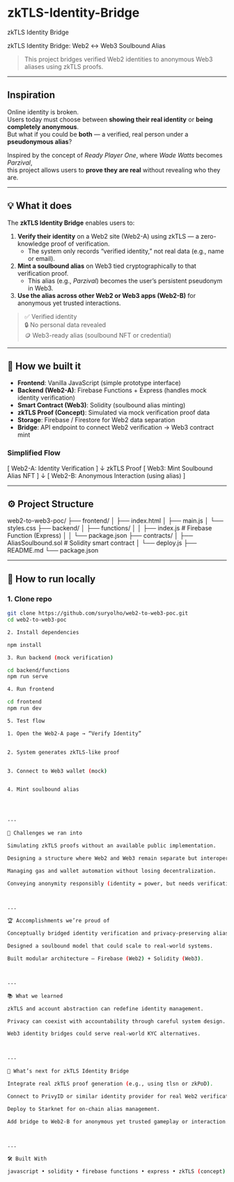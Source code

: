 # zkTLS-Identity-Bridge
zkTLS Identity Bridge

zkTLS Identity Bridge: Web2 ↔ Web3 Soulbound Alias


> This project bridges verified Web2 identities to anonymous Web3 aliases using zkTLS proofs.

---

## Inspiration

Online identity is broken.  
Users today must choose between **showing their real identity** or **being completely anonymous**.  
But what if you could be **both** — a verified, real person under a **pseudonymous alias**?

Inspired by the concept of *Ready Player One*, where *Wade Watts* becomes *Parzival*,  
this project allows users to **prove they are real** without revealing who they are.  

---

## 💡 What it does

The **zkTLS Identity Bridge** enables users to:

1. **Verify their identity** on a Web2 site (Web2-A) using zkTLS — a zero-knowledge proof of verification.  
   - The system only records “verified identity,” not real data (e.g., name or email).  
2. **Mint a soulbound alias** on Web3 tied cryptographically to that verification proof.  
   - This alias (e.g., *Parzival*) becomes the user’s persistent pseudonym in Web3.  
3. **Use the alias across other Web2 or Web3 apps (Web2-B)** for anonymous yet trusted interactions.  

> ✅ Verified identity  
> 🔒 No personal data revealed  
> 🪙 Web3-ready alias (soulbound NFT or credential)

---

## 🧱 How we built it

- **Frontend**: Vanilla JavaScript (simple prototype interface)
- **Backend (Web2-A)**: Firebase Functions + Express (handles mock identity verification)
- **Smart Contract (Web3)**: Solidity (soulbound alias minting)
- **zkTLS Proof (Concept)**: Simulated via mock verification proof data
- **Storage**: Firebase / Firestore for Web2 data separation
- **Bridge**: API endpoint to connect Web2 verification → Web3 contract mint

### Simplified Flow

[ Web2-A: Identity Verification ] ↓ zkTLS Proof [ Web3: Mint Soulbound Alias NFT ] ↓ [ Web2-B: Anonymous Interaction (using alias) ]

---

## ⚙️ Project Structure

web2-to-web3-poc/ ├── frontend/ │   ├── index.html │   ├── main.js │   └── styles.css ├── backend/ │   ├── functions/ │   │   ├── index.js       # Firebase Function (Express) │   │   └── package.json ├── contracts/ │   ├── AliasSoulbound.sol # Solidity smart contract │   └── deploy.js ├── README.md └── package.json

---

## 🧩 How to run locally

### 1. Clone repo
```bash
git clone https://github.com/suryolho/web2-to-web3-poc.git
cd web2-to-web3-poc

2. Install dependencies

npm install

3. Run backend (mock verification)

cd backend/functions
npm run serve

4. Run frontend

cd frontend
npm run dev

5. Test flow

1. Open the Web2-A page → “Verify Identity”


2. System generates zkTLS-like proof


3. Connect to Web3 wallet (mock)


4. Mint soulbound alias




---

🚧 Challenges we ran into

Simulating zkTLS proofs without an available public implementation.

Designing a structure where Web2 and Web3 remain separate but interoperable.

Managing gas and wallet automation without losing decentralization.

Conveying anonymity responsibly (identity = power, but needs verification).



---

🏆 Accomplishments we’re proud of

Conceptually bridged identity verification and privacy-preserving aliasing.

Designed a soulbound model that could scale to real-world systems.

Built modular architecture — Firebase (Web2) + Solidity (Web3).



---

📚 What we learned

zkTLS and account abstraction can redefine identity management.

Privacy can coexist with accountability through careful system design.

Web3 identity bridges could serve real-world KYC alternatives.



---

🚀 What’s next for zkTLS Identity Bridge

Integrate real zkTLS proof generation (e.g., using tlsn or zkPoD).

Connect to PrivyID or similar identity provider for real Web2 verification.

Deploy to Starknet for on-chain alias management.

Add bridge to Web2-B for anonymous yet trusted gameplay or interaction.



---

🛠️ Built With

javascript • solidity • firebase functions • express • zkTLS (concept) • web3auth

